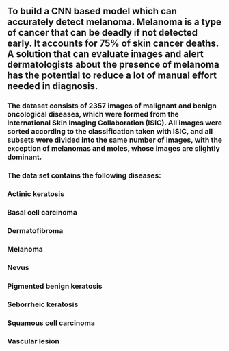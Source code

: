 ## To build a CNN based model which can accurately detect melanoma. Melanoma is a type of cancer that can be deadly if not detected early. It accounts for 75% of skin cancer deaths. A solution that can evaluate images and alert dermatologists about the presence of melanoma has the potential to reduce a lot of manual effort needed in diagnosis.
###  The dataset consists of 2357 images of malignant and benign oncological diseases, which were formed from the International Skin Imaging Collaboration (ISIC). All images were sorted according to the classification taken with ISIC, and all subsets were divided into the same number of images, with the exception of melanomas and moles, whose images are slightly dominant.

### The data set contains the following diseases:

### Actinic keratosis
### Basal cell carcinoma
### Dermatofibroma
### Melanoma
### Nevus
### Pigmented benign keratosis
### Seborrheic keratosis
### Squamous cell carcinoma
### Vascular lesion

